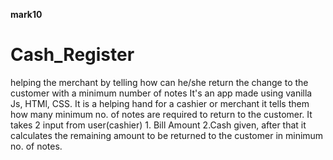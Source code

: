 **mark10**

# Cash_Register
helping the merchant by telling how can he/she return the change to the customer with a minimum number of notes
It's an app made using vanilla Js, HTMl, CSS. It is a helping hand for a cashier or merchant it tells them how many minimum no. of notes are required to return to the customer.
It takes 2 input from user(cashier) 1. Bill Amount 2.Cash given, after that it calculates the remaining amount to be returned to the customer in minimum no. of notes.
